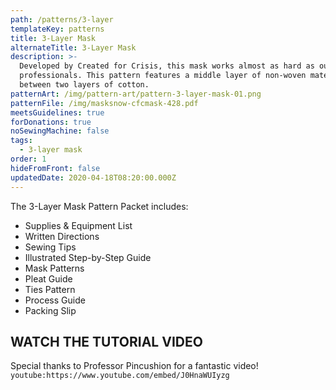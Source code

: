 ```yaml
---
path: /patterns/3-layer
templateKey: patterns
title: 3-Layer Mask
alternateTitle: 3-Layer Mask
description: >-
  Developed by Created for Crisis, this mask works almost as hard as our medical
  professionals. This pattern features a middle layer of non-woven material
  between two layers of cotton.
patternArt: /img/pattern-art/pattern-3-layer-mask-01.png
patternFile: /img/masksnow-cfcmask-428.pdf
meetsGuidelines: true
forDonations: true
noSewingMachine: false
tags:
  - 3-layer mask
order: 1
hideFromFront: false
updatedDate: 2020-04-18T08:20:00.000Z
---
```

The 3-Layer Mask Pattern Packet includes:

* Supplies & Equipment List
* Written Directions
* Sewing Tips
* Illustrated Step-by-Step Guide
* Mask Patterns
* Pleat Guide
* Ties Pattern
* Process Guide
* Packing Slip

## WATCH THE TUTORIAL VIDEO

Special thanks to Professor Pincushion for a fantastic video! `youtube:https://www.youtube.com/embed/J0HnaWUIyzg`